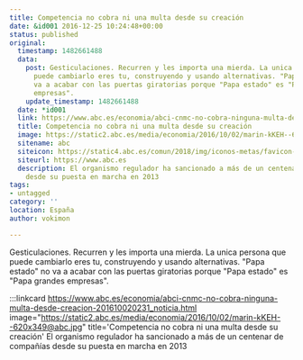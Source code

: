 ```yaml
---
title: Competencia no cobra ni una multa desde su creación
date: &id001 2016-12-25 10:24:48+00:00
status: published
original:
  timestamp: 1482661488
  data:
    post: Gesticulaciones. Recurren y les importa una mierda. La unica persona que
      puede cambiarlo eres tu, construyendo y usando alternativas. "Papa estado" no
      va a acabar con las puertas giratorias porque "Papa estado" es "Papa grandes
      empresas".
    update_timestamp: 1482661488
  date: *id001
  link: https://www.abc.es/economia/abci-cnmc-no-cobra-ninguna-multa-desde-creacion-201610020231_noticia.html
  title: Competencia no cobra ni una multa desde su creación
  image: https://static2.abc.es/media/economia/2016/10/02/marin-kKEH--620x349@abc.jpg
  sitename: abc
  siteicon: https://static4.abc.es/comun/2018/img/iconos-metas/favicon-2016.ico
  siteurl: https://www.abc.es
  description: El organismo regulador ha sancionado a más de un centenar de compañías
    desde su puesta en marcha en 2013
tags:
- untagged
category: ''
location: España
author: vokimon

---
```

Gesticulaciones. Recurren y les importa una mierda. La unica persona que puede cambiarlo eres tu, construyendo y usando alternativas. "Papa estado" no va a acabar con las puertas giratorias porque "Papa estado" es "Papa grandes empresas".

:::linkcard https://www.abc.es/economia/abci-cnmc-no-cobra-ninguna-multa-desde-creacion-201610020231_noticia.html image="https://static2.abc.es/media/economia/2016/10/02/marin-kKEH--620x349@abc.jpg" title='Competencia no cobra ni una multa desde su creación'
    El organismo regulador ha sancionado a más de un centenar de compañías desde su puesta en marcha en 2013

